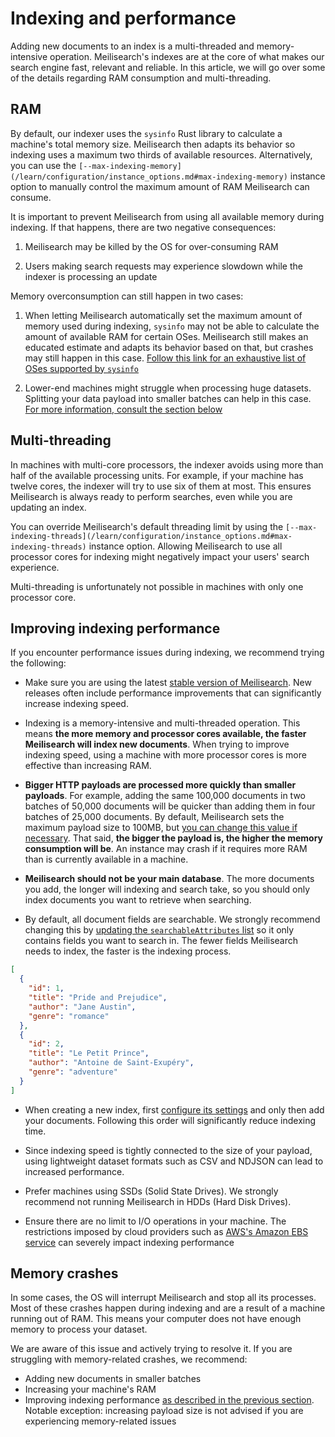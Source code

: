 # Indexing and performance

Adding new documents to an index is a multi-threaded and memory-intensive operation. Meilisearch's indexes are at the core of what makes our search engine fast, relevant and reliable. In this article, we will go over some of the details regarding RAM consumption and multi-threading.

## RAM

By default, our indexer uses the `sysinfo` Rust library to calculate a machine's total memory size. Meilisearch then adapts its behavior so indexing uses a maximum two thirds of available resources. Alternatively, you can use the `[--max-indexing-memory](/learn/configuration/instance_options.md#max-indexing-memory)` instance option to manually control the maximum amount of RAM Meilisearch can consume.

It is important to prevent Meilisearch from using all available memory during indexing. If that happens, there are two negative consequences:

1. Meilisearch may be killed by the OS for over-consuming RAM

2. Users making search requests may experience slowdown while the indexer is processing an update

Memory overconsumption can still happen in two cases:

1. When letting Meilisearch automatically set the maximum amount of memory used during indexing, `sysinfo` may not be able to calculate the amount of available RAM for certain OSes. Meilisearch still makes an educated estimate and adapts its behavior based on that, but crashes may still happen in this case. [Follow this link for an exhaustive list of OSes supported by `sysinfo`](https://docs.rs/sysinfo/0.20.0/sysinfo/#supported-oses)

2. Lower-end machines might struggle when processing huge datasets. Splitting your data payload into smaller batches can help in this case. [For more information, consult the section below](#memory-crashes)

## Multi-threading

In machines with multi-core processors, the indexer avoids using more than half of the available processing units. For example, if your machine has twelve cores, the indexer will try to use six of them at most. This ensures Meilisearch is always ready to perform searches, even while you are updating an index.

You can override Meilisearch's default threading limit by using the `[--max-indexing-threads](/learn/configuration/instance_options.md#max-indexing-threads)` instance option. Allowing Meilisearch to use all processor cores for indexing might negatively impact your users' search experience.

Multi-threading is unfortunately not possible in machines with only one processor core.

## Improving indexing performance

If you encounter performance issues during indexing, we recommend trying the following:

- Make sure you are using the latest [stable version of Meilisearch](https://github.com/meilisearch/meilisearch/releases). New releases often include performance improvements that can significantly increase indexing speed.

- Indexing is a memory-intensive and multi-threaded operation. This means **the more memory and processor cores available, the faster Meilisearch will index new documents**. When trying to improve indexing speed, using a machine with more processor cores is more effective than increasing RAM.

- **Bigger HTTP payloads are processed more quickly than smaller payloads**. For example, adding the same 100,000 documents in two batches of 50,000 documents will be quicker than adding them in four batches of 25,000 documents. By default, Meilisearch sets the maximum payload size to 100MB, but [you can change this value if necessary](/learn/configuration/instance_options.md#payload-limit-size). That said, **the bigger the payload is, the higher the memory consumption will be**. An instance may crash if it requires more RAM than is currently available in a machine.

- **Meilisearch should not be your main database**. The more documents you add, the longer will indexing and search take, so you should only index documents you want to retrieve when searching.

- By default, all document fields are searchable. We strongly recommend changing this by [updating the `searchableAttributes` list](/reference/api/settings.md#update-searchable-attributes) so it only contains fields you want to search in. The fewer fields Meilisearch needs to index, the faster is the indexing process.

```json
[
  {
    "id": 1,
    "title": "Pride and Prejudice",
    "author": "Jane Austin",
    "genre": "romance"
  },
  {
    "id": 2,
    "title": "Le Petit Prince",
    "author": "Antoine de Saint-Exupéry",
    "genre": "adventure"
  }
]
```

- When creating a new index, first [configure its settings](/learn/configuration/settings.md) and only then add your documents. Following this order will significantly reduce indexing time.

- Since indexing speed is tightly connected to the size of your payload, using lightweight dataset formats such as CSV and NDJSON can lead to increased performance.

- Prefer machines using SSDs (Solid State Drives). We strongly recommend not running Meilisearch in HDDs (Hard Disk Drives).

- Ensure there are no limit to I/O operations in your machine. The restrictions imposed by cloud providers such as [AWS's Amazon EBS service](https://docs.aws.amazon.com/AWSEC2/latest/UserGuide/ebs-volume-types.html#IOcredit) can severely impact indexing performance

## Memory crashes

In some cases, the OS will interrupt Meilisearch and stop all its processes. Most of these crashes happen during indexing and are a result of a machine running out of RAM. This means your computer does not have enough memory to process your dataset.

We are aware of this issue and actively trying to resolve it. If you are struggling with memory-related crashes, we recommend:

- Adding new documents in smaller batches
- Increasing your machine's RAM
- Improving indexing performance [as described in the previous section](#improving-indexing-performance). Notable exception: increasing payload size is not advised if you are experiencing memory-related issues
